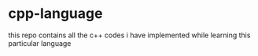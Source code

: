 # cpp-language
this repo contains all the c++ codes i have implemented while learning this particular language
